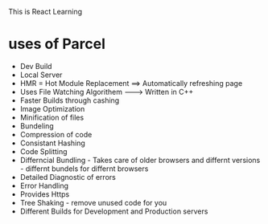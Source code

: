 This is React Learning

# uses of Parcel
- Dev Build
- Local Server
- HMR = Hot Module Replacement ==> Automatically refreshing page
- Uses File Watching Algorithem ---> Written in C++
- Faster Builds through cashing
- Image Optimization 
- Minification of files
- Bundeling
- Compression of code
- Consistant Hashing
- Code Splitting
- Differncial Bundling  - Takes care of older browsers and differnt versions - differnt bundels for differnt browsers
- Detailed Diagnostic of errors
- Error Handling
- Provides Https
- Tree Shaking - remove unused code for you
- Different Builds for Development and Production servers